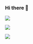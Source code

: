 ### Hi there 👋

<!--
**cgaravitoc/cgaravitoc** is a ✨ _special_ ✨ repository because its `README.md` (this file) appears on your GitHub profile.

Here are some ideas to get you started:

- 🔭 I’m currently working on ...
- 🌱 I’m currently learning ...
- 👯 I’m looking to collaborate on ...
- 🤔 I’m looking for help with ...
- 💬 Ask me about ...
- 📫 How to reach me: ...
- 😄 Pronouns: ...
- ⚡ Fun fact: ...
-->

![](https://img.shields.io/badge/<WORD_ON_LEFT>-<WORD_ON_RIGHT>-informational?style=social&logo=appveyor&logoColor=white&color=2bbc8a)


![](https://img.shields.io/badge/<WORD_ON_LEFT>-<WORD_ON_RIGHT>-informational?style=social&logo=appveyor&logo=data:;base64,<BASE64_DATA>)

![](https://simpleicons.org/icons/500px.svg)
